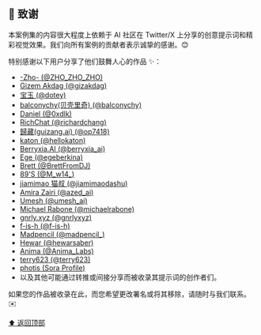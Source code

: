 ## 🙏 致谢

本案例集的内容很大程度上依赖于 AI 社区在 Twitter/X 上分享的创意提示词和精彩视觉效果。我们向所有案例的贡献者表示诚挚的感谢。😊

特别感谢以下用户分享了他们鼓舞人心的作品 ✨：

*   [-Zho- (@ZHO_ZHO_ZHO)](https://x.com/ZHO_ZHO_ZHO)
*   [Gizem Akdag (@gizakdag)](https://x.com/gizakdag)
*   [宝玉 (@dotey)](https://x.com/dotey)
*   [balconychy(贝壳里奇) (@balconychy)](https://x.com/balconychy)
*   [Daniel (@0xdlk)](https://x.com/0xdlk)
*   [RichChat (@richardchang)](https://x.com/richardchang)
*   [歸藏(guizang.ai) (@op7418)](https://x.com/op7418)
*   [katon (@hellokaton)](https://x.com/hellokaton)
*   [Berryxia.AI (@berryxia_ai)](https://x.com/berryxia_ai)
*   [Ege (@egeberkina)](https://x.com/egeberkina)
*   [Brett (@BrettFromDJ)](https://x.com/BrettFromDJ)
*   [89'S (@M_w14_)](https://x.com/M_w14_)
*   [jiamimao 猫叔 (@jiamimaodashu)](https://x.com/jiamimaodashu)
*   [Amira Zairi (@azed_ai)](https://x.com/azed_ai)
*   [Umesh (@umesh_ai)](https://x.com/umesh_ai)
*   [Michael Rabone (@michaelrabone)](https://x.com/michaelrabone)
*   [gnrly.xyz (@gnrlyxyz)](https://x.com/gnrlyxyz)
*   [f-is-h (@f-is-h)](https://github.com/f-is-h)
*   [Madpencil (@madpencil_)](https://x.com/madpencil_)
*   [Hewar (@hewarsaber)](https://x.com/hewarsaber)
*   [Anima (@Anima_Labs)](https://x.com/Anima_Labs)
*   [terry623 (@terry623)](https://github.com/terry623)
*   [photis (Sora Profile)](https://sora.com/explore?user=user-sydD5ZkXZsDaL0BriQa010dQ)
*   以及其他可能通过转推或间接分享而被收录其提示词的创作者们。

如果您的作品被收录在此，而您希望更改署名或将其移除，请随时与我们联系。✉️

[⬆️ 返回顶部](#readme-top)
